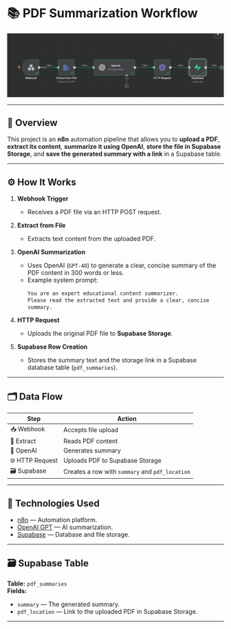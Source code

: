# 📚 PDF Summarization Workflow

![PDF Summarization Workflow](./pdf_summarizer.png)

---

## 📌 Overview

This project is an **n8n** automation pipeline that allows you to **upload a PDF**, **extract its content**, **summarize it using OpenAI**, **store the file in Supabase Storage**, and **save the generated summary with a link** in a Supabase table.

---

## ⚙️ How It Works

1. **Webhook Trigger**
   - Receives a PDF file via an HTTP POST request.

2. **Extract from File**
   - Extracts text content from the uploaded PDF.

3. **OpenAI Summarization**
   - Uses OpenAI (`GPT-4O`) to generate a clear, concise summary of the PDF content in 300 words or less.
   - Example system prompt:
     ```
     You are an expert educational content summarizer.
     Please read the extracted text and provide a clear, concise summary.
     ```

4. **HTTP Request**
   - Uploads the original PDF file to **Supabase Storage**.

5. **Supabase Row Creation**
   - Stores the summary text and the storage link in a Supabase database table (`pdf_summaries`).

---

## 🗂️ Data Flow

| Step | Action |
|------|--------|
| 📥 Webhook | Accepts file upload |
| 📄 Extract | Reads PDF content |
| 🤖 OpenAI | Generates summary |
| 🌐 HTTP Request | Uploads PDF to Supabase Storage |
| 🗃️ Supabase | Creates a row with `summary` and `pdf_location` |

---

## 🧩 Technologies Used

- [n8n](https://n8n.io) — Automation platform.
- [OpenAI GPT](https://openai.com) — AI summarization.
- [Supabase](https://supabase.com) — Database and file storage.

---

## 🗃️ Supabase Table

**Table:** `pdf_summaries`  
**Fields:**
- `summary` — The generated summary.
- `pdf_location` — Link to the uploaded PDF in Supabase Storage.

---
